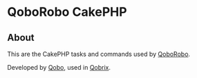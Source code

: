 QoboRobo CakePHP
================

About
-----

This are the CakePHP tasks and commands used by [QoboRobo](https://github.com/QoboLtd/qobo-robo).

Developed by [Qobo](https://www.qobo.biz), used in [Qobrix](https://qobrix.com).
